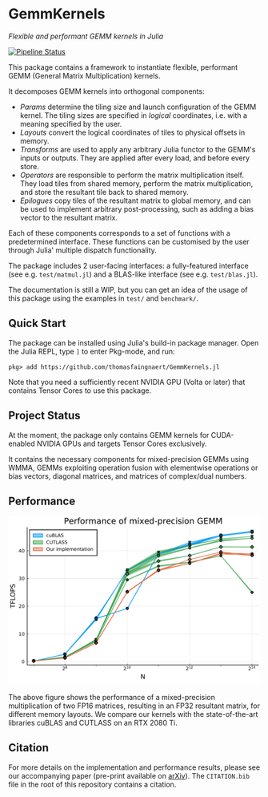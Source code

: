 # GemmKernels

_Flexible and performant GEMM kernels in Julia_

[![Pipeline Status][cicd-image]][cicd-url]

This package contains a framework to instantiate flexible, performant GEMM (General Matrix Multiplication) kernels.

It decomposes GEMM kernels into orthogonal components:

- _Params_ determine the tiling size and launch configuration of the GEMM kernel. The tiling sizes are specified in _logical_ coordinates, i.e. with a meaning specified by the user.
- _Layouts_ convert the logical coordinates of tiles to physical offsets in memory.
- _Transforms_ are used to apply any arbitrary Julia functor to the GEMM's inputs or outputs. They are applied after every load, and before every store.
- _Operators_ are responsible to perform the matrix multiplication itself. They load tiles from shared memory, perform the matrix multiplication, and store the resultant tile back to shared memory.
- _Epilogues_ copy tiles of the resultant matrix to global memory, and can be used to implement arbitrary post-processing, such as adding a bias vector to the resultant matrix.

Each of these components corresponds to a set of functions with a predetermined interface.
These functions can be customised by the user through Julia' multiple dispatch functionality.

The package includes 2 user-facing interfaces: a fully-featured interface (see e.g. `test/matmul.jl`) and a BLAS-like interface (see e.g. `test/blas.jl`).

The documentation is still a WIP, but you can get an idea of the usage of this package using the examples in `test/` and `benchmark/`.

## Quick Start

The package can be installed using Julia's build-in package manager.
Open the Julia REPL, type `]` to enter Pkg-mode, and run:

```
pkg> add https://github.com/thomasfaingnaert/GemmKernels.jl
```

Note that you need a sufficiently recent NVIDIA GPU (Volta or later) that contains Tensor Cores to use this package.

## Project Status

At the moment, the package only contains GEMM kernels for CUDA-enabled NVIDIA GPUs and targets Tensor Cores exclusively.

It contains the necessary components for mixed-precision GEMMs using WMMA, GEMMs exploiting operation fusion with elementwise operations or bias vectors, diagonal matrices, and matrices of complex/dual numbers.

## Performance

![Performance Graph][performance-graph]

The above figure shows the performance of a mixed-precision multiplication of two FP16 matrices, resulting in an FP32 resultant matrix, for different memory layouts.
We compare our kernels with the state-of-the-art libraries cuBLAS and CUTLASS on an RTX 2080 Ti.

## Citation

For more details on the implementation and performance results, please see our accompanying paper (pre-print available on [arXiv][arxiv-paper]).
The `CITATION.bib` file in the root of this repository contains a citation.

[cicd-image]: https://gitlab.com/JuliaGPU/GemmKernels.jl/badges/master/pipeline.svg
[cicd-url]: https://gitlab.com/JuliaGPU/GemmKernels.jl/commits/master
[performance-graph]: media/performance-wmma-gemm.png
[arxiv-paper]: https://arxiv.org/abs/2009.12263
